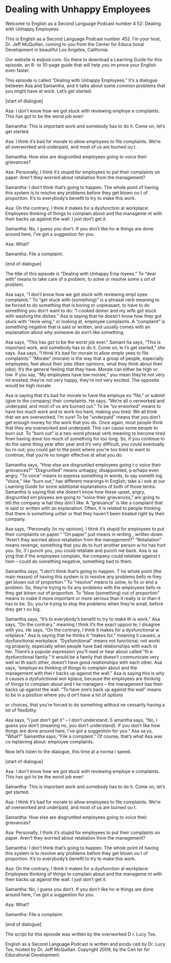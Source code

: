 # Dealing with Unhappy Employees

Welcome to English as a Second Language Podcast number 4 52: Dealing with Unhappy Employees.

This is English as a Second Language Podcast number 452.  I’m your host, Dr. Jeff McQuillan, coming to you from the Center for Educa tional Development in beautiful Los Angeles, California.

Our website is eslpod.com.  Go there to download a Learning Guide for this episode, an 8- to 10-page guide that will help you im prove your English even faster.

This episode is called “Dealing with Unhappy Employees.”  It’s a dialogue between Asa and Samantha, and it talks about some common  problems that you might have at work.  Let’s get started.

[start of dialogue]

Asa:  I don’t know how we got stuck with reviewing employe e complaints.  This has got to be the worst job ever!

Samantha:  This is important work and somebody has to do it.  Come on, let’s get started.

Asa:  I think it’s bad for morale to allow employees to file complaints.  We’re all overworked and underpaid, and most of us are burned ou t.

Samantha:  How else are disgruntled employees going to voice their grievances?

Asa:  Personally, I think it’s stupid for employees to put their complaints on paper.  Aren’t they worried about retaliation from the management?

Samantha:  I don’t think that’s going to happen.  The  whole point of having this system is to resolve any problems before they get blown ou t of proportion.  It’s to everybody’s benefit to try to make this work.

Asa:  On the contrary, I think it makes for a dysfunction al workplace: Employees thinking of things to complain about and the manageme nt with their backs up against the wall.  I just don’t get it.

 Samantha:  No, I guess you don’t.  If you don’t like ho w things are done around here, I’ve got a suggestion for you.

Asa:  What?

Samantha:  File a complaint.

[end of dialogue]

The title of this episode is “Dealing with Unhappy Emp loyees.”  To “deal with” means to take care of a problem, to solve or resolve some s ort of problem.

Asa says, “I don’t know how we got stuck with reviewing empl oyee complaints.” To “get stuck with (something)” is a phrasal verb meaning  to be forced to do something that is boring or unpleasant, to have to do something you don’t want to do: “I cooked dinner and my wife got stuck with washing  the dishes.”  Asa is saying that he doesn’t know how they got stuck with “revie wing,” or looking at, employee complaints.  A “complaint” is something negative  that is said or written, and usually comes with an explanation about why someone do esn’t like something.

Asa says, “This has got to be the worst job ever.”  Samant ha says, “This is important work, and somebody has to do it.  Come on, le t’s get started,” she says.  Asa says, “I think it’s bad for morale to allow emplo yees to file complaints.” “Morale” (morale) is the way that a group of people, especially employees, feel about their jobs (their opinions, what they think about  their jobs).  It’s the general feeling that they have.  Morale can either be high or low.  If you say, “My employees have low morale,” you mean they’re not very int erested, they’re not very happy, they’re not very excited.  The opposite would be  high morale.

Asa is saying that it’s bad for morale to have the employe es “file,” or submit (give to the company) their complaints.  He says, “We’re all o verworked and underpaid, and most of us are burned out.”  To be “ov erworked” means to have too much work and to work too hard, making you tired.  We all think that we are overworked, I’m sure!  To be “underpaid” means that you don’t get enough money for the work that you do.  Once again, most people  think that they are overworked and underpaid.  This can cause some people to burn out.  To “burn out” is a two-word phrasal verb meaning to become tired  from having done too much of something for too long.  So, if you continue to  do the same thing year after year and it’s very difficult, you could eventually bu rn out; you could get to the point where you’re too tired to want to continue,  that you’re no longer effective at what you do.

 Samantha says, “How else are disgruntled employees going t o voice their grievances?”  “Disgruntled” means unhappy, disappointed, p erhaps even angry. “To voice” means to express something in words, to say someth ing.  “Voice,” like “burn out,” has different meanings in English; take a l ook at our Learning Guide for some additional explanations of both of those terms.   Samantha is saying that she doesn’t know how these upset, angry, disgruntled em ployees are going to “voice their grievances,” are going to tell the company w hat they don’t like.  A “grievance” is like a complaint that is said or written  with an explanation.  Often, it is related to people thinking that there is something unfair or that they haven’t been treated right by their company.

Asa says, “Personally (in my opinion), I think it’s stupid for employees to put their complaints on paper.”  “On paper” just means in writing , written down.  “Aren’t they worried about retaliation from the management?”   “Retaliation” means revenge, something that you do to hurt another person w ho has hurt you.  So, if I punch you, you could retaliate and punch me back.  Asa is sa ying that if the employees complain, the company could retaliate against t hem – could do something negative, something bad to them.

Samantha says, “I don’t think that’s going to happen.  T he whole point (the main reason) of having this system is to resolve any problems befo re they get blown out of proportion.”  To “resolve” means to solve, to fix or end a problem.  So, they’re trying to fix any problems with the employees befo re they get blown out of proportion.  To “blow (something) out of proportion”  means to make it more important or more serious than it really is or than it has to be.  So, you’re trying to stop the problems when they’re small, before they get t oo big.

Samantha says, “It’s to everybody’s benefit to try to make th is work.”  Asa says, “On the contrary,” meaning I think it’s the exact opposi te; I disagree with you.  He says, “On the contrary, I think it makes for a dysfunctional w orkplace.”  Asa is saying that he thinks it “makes for,” meaning it causes, a dysfunctional workplace.  “Dysfunctional” means not functional; not worki ng properly, especially when people have bad relationships with each ot her.  There’s a popular expression you’ll read or hear about called “th e dysfunctional family.”  It would be a family that doesn’t communicate very well wi th each other, doesn’t have good relationships with each other.  Asa says, “employe es thinking of things to complain about and the management with thei r backs up against the wall.”  Asa is saying this is why it causes a dysfunctional wor kplace, because the employees are thinking of things to complain about and t he managers – the management has their backs up against the wall.  “To have  one’s back up against the wall” means to be in a position where you d on’t have a lot of options

 or choices, that you’re forced to do something without ne cessarily having a lot of flexibility.

Asa says, “I just don’t get it” – I don’t understand.  S amantha says, “No, I guess you don’t (meaning no, you don’t understand).  If you don’t like how things are done around here, I’ve got a suggestion for you.”  Asa sa ys, “What?”  Samantha says, “File a complaint.”  Of course, that’s what Asa was co mplaining about: employee complaints.

Now let’s listen to the dialogue, this time at a norma l speed.

[start of dialogue]

Asa:  I don’t know how we got stuck with reviewing employe e complaints.  This has got to be the worst job ever!

Samantha:  This is important work and somebody has to do it.  Come on, let’s get started.

Asa:  I think it’s bad for morale to allow employees to file complaints.  We’re all overworked and underpaid, and most of us are burned ou t.

Samantha:  How else are disgruntled employees going to voice their grievances?

Asa:  Personally, I think it’s stupid for employees to put their complaints on paper.  Aren’t they worried about retaliation from the management?

Samantha:  I don’t think that’s going to happen.  The  whole point of having this system is to resolve any problems before they get blown ou t of proportion.  It’s to everybody’s benefit to try to make this work.

Asa:  On the contrary, I think it makes for a dysfunction al workplace: Employees thinking of things to complain about and the manageme nt with their backs up against the wall.  I just don’t get it.

Samantha:  No, I guess you don’t.  If you don’t like ho w things are done around here, I’ve got a suggestion for you.

Asa:  What?

Samantha:  File a complaint.

 [end of dialogue]

The script for this episode was written by the overworked D r. Lucy Tse.



English as a Second Language Podcast is written and produ ced by Dr. Lucy Tse, hosted by Dr. Jeff McQuillan.  Copyright 2009, by the Cen ter for Educational Development.

